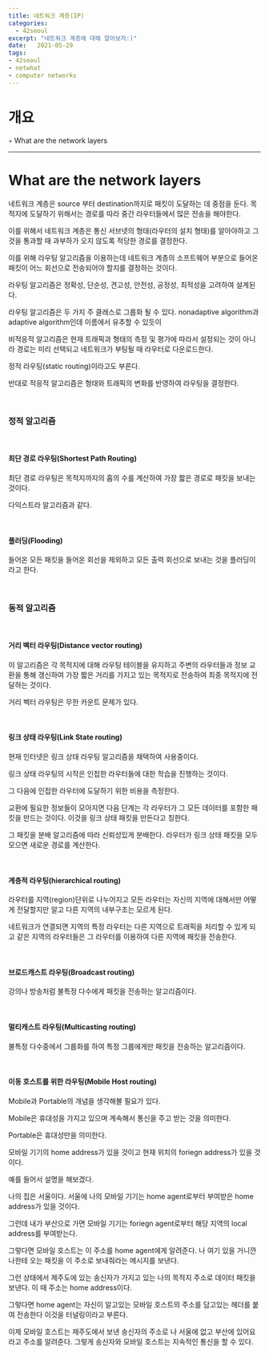 ```yaml
---
title: 네트워크 계층(IP)
categories: 
  - 42seoul
excerpt: "네트워크 계층에 대해 알아보자:)"
date:   2021-05-29
tags:
- 42seoul
- netwhat
- computer networks
---
```



# 개요

◦ What are the network layers 


---


# What are the network layers 

네트워크 계층은 source 부터 destination까지로 패킷이 도달하는 데 중점을 둔다. 목적지에 도달하기 위해서는 경로를 따라 중간 라우터들에서 많은 전송을 해야한다.

이를 위해서 네트워크 계층은 통신 서브넷의 형태(라우터의 설치 형태)를 알아야하고 그것을 통과할 때 과부하가 오지 않도록 적당한 경로를 결정한다.

이를 위해 라우팅 알고리즘을 이용하는데 네트워크 계층의 소프트웨어 부분으로 들어온 패킷이 어느 회선으로 전송되어야 할지를 결정하는 것이다.

라우팅 알고리즘은 정확성, 단순성, 견고성, 안전성, 공정성, 최적성을 고려하여 설계된다. 

라우팅 알고리즘은 두 가지 주 클래스로 그룹화 될 수 있다. nonadaptive algorithm과 adaptive algorithm인데 이름에서 유추할 수 있듯이

비적응적 알고리즘은 현재 트래픽과 형태의 측정 및 평가에 따라서 설정되는 것이 아니라 경로는 미리 선택되고 네트워크가 부팅될 때 라우터로 다운로드한다.

정적 라우팅(static routing)이라고도 부른다.

반대로 적응적 알고리즘은 형태와 트래픽의 변화를 반영하여 라우팅을 결정한다.

<br />

### 정적 알고리즘


<br />

#### 최단 경로 라우팅(Shortest Path Routing)

최단 경로 라우팅은 목적지까지의 홉의 수를 계산하여 가장 짧은 경로로 패킷을 보내는 것이다.

다익스트라 알고리즘과 같다.


<br />

#### 플러딩(Flooding)

들어온 모든 패킷을 들어온 회선을 제외하고 모든 출력 회선으로 보내는 것을 플러딩이라고 한다.

<br />


### 동적 알고리즘

<br />

#### 거리 벡터 라우팅(Distance vector routing)

이 알고리즘은 각 목적지에 대해 라우팅 테이블을 유지하고 주변의 라우터들과 정보 교환을 통해 갱신하여 가장 짧은 거리를 가지고 있는 목적지로 전송하여 최종 목적지에 전달하는 것이다.

거리 벡터 라우팅은 무한 카운트 문제가 있다.

<br />

#### 링크 상태 라우팅(Link State routing)

현재 인터넷은 링크 상태 라우팅 알고리즘을 채택하여 사용중이다. 

링크 상태 라우팅의 시작은 인접한 라우터들에 대한 학습을 진행하는 것이다. 

그 다음에 인접한 라우터에 도달하기 위한 비용을 측정한다.

교환에 필요한 정보들이 모아지면 다음 단계는 각 라우터가 그 모든 데이터를 포함한 패킷을 만드는 것이다. 이것을 링크 상태 패킷을 만든다고 칭한다.

그 패킷을 분배 알고리즘에 따라 신뢰성있게 분배한다. 라우터가 링크 상태 패킷을 모두 모으면 새로운 경로를 계산한다.

<br />

#### 계층적 라우팅(hierarchical routing)

라우터를 지역(region)단위로 나누어지고 모든 라우터는 자신의 지역에 대해서만 어떻게 전달할지만 알고 다른 지역의 내부구조는 모르게 된다.

네트워크가 연결되면 지역의 특정 라우터는 다른 지역으로 트래픽을 처리할 수 있게 되고 같은 지역의 라우터들은 그 라우터를 이용하여 다른 지역에 패킷을 전송한다.

<br />

#### 브로드캐스트 라우팅(Broadcast routing)

강의나 방송처럼 불특정 다수에게 패킷을 전송하는 알고리즘이다.

<br />

#### 멀티캐스트 라우팅(Multicasting routing)

불특정 다수중에서 그룹화를 하여 특정 그룹에게만 패킷을 전송하는 알고리즘이다.

<br />

#### 이동 호스트를 위한 라우팅(Mobile Host routing)

Mobile과 Portable의 개념을 생각해볼 필요가 있다.

Mobile은 휴대성을 가지고 있으며 계속해서 통신을 주고 받는 것을 의미한다.

Portable은 휴대성만을 의미한다.

모바일 기기의 home address가 있을 것이고 현재 위치의 foriegn address가 있을 것이다.

예를 들어서 설명을 해보겠다.

나의 집은 서울이다. 서울에 나의 모바일 기기는 home agent로부터 부여받은 home address가 있을 것이다.

그런데 내가 부산으로 가면 모바일 기기는 foriegn agent로부터 해당 지역의 local address를 부여받는다. 

그렇다면 모바일 호스트는 이 주소를 home agent에게 알려준다. 나 여기 있을 거니깐 나한테 오는 패킷을 이 주소로 보내줘라는 메시지를 보낸다.

그런 상태에서 제주도에 있는 송신자가 가지고 있는 나의 목적지 주소로 데이터 패킷을 보낸다. 이 때 주소는 home address이다.

그렇다면 home agent는 자신이 알고있는 모바일 호스트의 주소를 담고있는 헤더를 붙여 전송한다 이것을 터널링이라고 부른다.

이제 모바일 호스트는 제주도에서 보낸 송신자의 주소로 나 서울에 없고 부산에 있어요라고 주소를 알려준다. 그렇게 송신자와 모바일 호스트는 지속적인 통신을 할 수 있다.


<br />
<br />

